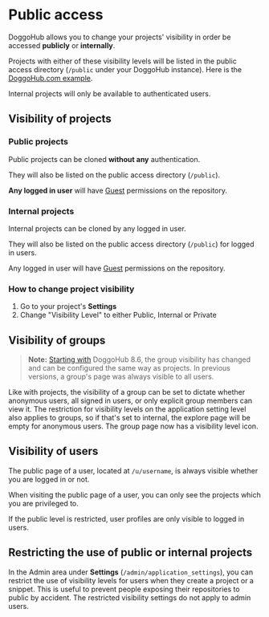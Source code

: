 # Public access

DoggoHub allows you to change your projects' visibility in order be accessed
**publicly** or **internally**.

Projects with either of these visibility levels will be listed in the
public access directory (`/public` under your DoggoHub instance).
Here is the [DoggoHub.com example](https://doggohub.com/public).

Internal projects will only be available to authenticated users.

## Visibility of projects

### Public projects

Public projects can be cloned **without any** authentication.

They will also be listed on the public access directory (`/public`).

**Any logged in user** will have [Guest](../user/permissions.md)
permissions on the repository.

### Internal projects

Internal projects can be cloned by any logged in user.

They will also be listed on the public access directory (`/public`) for logged
in users.

Any logged in user will have [Guest](../user/permissions.md) permissions
on the repository.

### How to change project visibility

1. Go to your project's **Settings**
1. Change "Visibility Level" to either Public, Internal or Private

## Visibility of groups

>**Note:**
[Starting with][3323] DoggoHub 8.6, the group visibility has changed and can be
configured the same way as projects. In previous versions, a group's page was
always visible to all users.

Like with projects, the visibility of a group can be set to dictate whether
anonymous users, all signed in users, or only explicit group members can view
it. The restriction for visibility levels on the application setting level also
applies to groups, so if that's set to internal, the explore page will be empty
for anonymous users. The group page now has a visibility level icon.

[3323]: https://doggohub.com/doggohub-org/doggohub-ce/merge_requests/3323

## Visibility of users

The public page of a user, located at `/u/username`, is always visible whether
you are logged in or not.

When visiting the public page of a user, you can only see the projects which
you are privileged to.

If the public level is restricted, user profiles are only visible to logged in users.


## Restricting the use of public or internal projects

In the Admin area under **Settings** (`/admin/application_settings`), you can
restrict the use of visibility levels for users when they create a project or a
snippet. This is useful to prevent people exposing their repositories to public
by accident. The restricted visibility settings do not apply to admin users.
